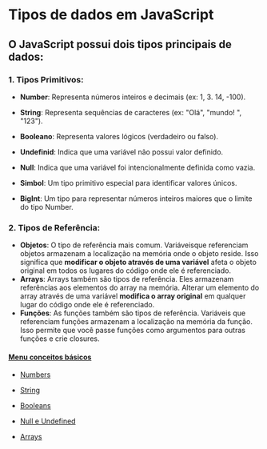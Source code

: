 # Tipos de dados em JavaScript

## O JavaScript possui dois tipos principais de dados:

### 1. Tipos Primitivos:

- **Number**: Representa números inteiros e decimais (ex: 1, 3. 14, -100).

- **String**: Representa sequências de caracteres (ex: "Olá", "mundo! ", "123").

- **Booleano**: Representa valores lógicos (verdadeiro ou falso).

- **Undefinid**: Indica que uma variável não possui valor definido.

- **Null**: Indica que uma variável foi intencionalmente definida como vazia.

- **Simbol**: Um tipo primitivo especial para identificar valores únicos.

- **BigInt**: Um tipo para representar números inteiros maiores que o limite do tipo Number.

### 2. Tipos de Referência:

- **Objetos**: O tipo de referência mais comum. Variáveis ​​​​que referenciam objetos armazenam a localização na memória onde o objeto reside. Isso significa que **modificar o objeto através de uma variável** afeta o objeto original em todos os lugares do código onde ele é referenciado.
- **Arrays**: Arrays também são tipos de referência. Eles armazenam referências aos elementos do array na memória. Alterar um elemento do array através de uma variável **modifica o array original** em qualquer lugar do código onde ele é referenciado.
- **Funções**: As funções também são tipos de referência. Variáveis ​​​​que referenciam funções armazenam a localização na memória da função. Isso permite que você passe funções como argumentos para outras funções e crie closures.

#### [Menu conceitos básicos](../conceitos-basicos.md)

- [Numbers](../Tipos-de-dados/Numbers/Numbers.md)

- [String](../Tipos-de-dados/String/String.md)

- [Booleans](../Tipos-de-dados/Boolean/Boolean.md)

- [Null e Undefined](../Tipos-de-dados/NullUndefined/NullUndefined.md)

- [Arrays](../Tipos-de-dados/Arrays/Arrays.md)